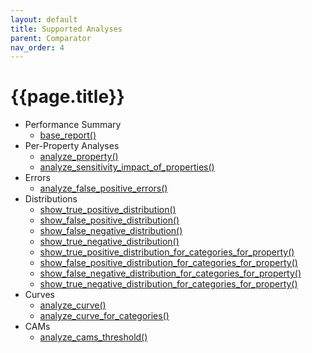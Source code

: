 ```yaml
---
layout: default
title: Supported Analyses
parent: Comparator
nav_order: 4
---
```


# {{page.title}}

- Performance Summary
    - [base_report()](../analyzer/analyses/performance_summary.html#models-comparison)
- Per-Property Analyses
    - [analyze_property()](../analyzer/analyses/per_property_analyses.html#models-comparison)
    - [analyze_sensitivity_impact_of_properties()](../analyzer/analyses/per_property_analyses.html#models-comparison-1)
- Errors
    - [analyze_false_positive_errors()](../analyzer/analyses/errors.html#models-comparison)
- Distributions
    - [show_true_positive_distribution()](../analyzer/analyses/distributions.html#models-comparison)
    - [show_false_positive_distribution()](../analyzer/analyses/distributions.html#models-comparison-1)
    - [show_false_negative_distribution()](../analyzer/analyses/distributions.html#models-comparison-2)
    - [show_true_negative_distribution()](../analyzer/analyses/distributions.html#models-comparison-3)
    - [show_true_positive_distribution_for_categories_for_property()](../analyzer/analyses/distributions.html#models-comparison-4)
    - [show_false_positive_distribution_for_categories_for_property()](../analyzer/analyses/distributions.html#models-comparison-5)
    - [show_false_negative_distribution_for_categories_for_property()](../analyzer/analyses/distributions.html#models-comparison-6)
    - [show_true_negative_distribution_for_categories_for_property()](../analyzer/analyses/distributions.html#models-comparison-7)
- Curves
    - [analyze_curve()](../analyzer/analyses/curves.html#models-comparison)
    - [analyze_curve_for_categories()](../analyzer/analyses/curves.html#models-comparison-1)
- CAMs
    - [analyze_cams_threshold()](../analyzer/analyses/cams.html#models-comparison)
